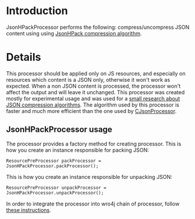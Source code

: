 # Introduction #
JsonHPackProcessor performs the following: compress/uncompress JSON content using using [JsonHPack compression algorithm](https://github.com/WebReflection/json.hpack).

# Details #
This processor should be applied only on JS resources, and especially on resources which content is a JSON only, otherwise it won't work as expected. When a non JSON content is processed, the processor won't affect the output and will leave it unchanged. This processor was created mostly for experimental usage and was used for a [small research about JSON compression algorithms](http://www.dzone.com/links/json_compression_algorithms.html). The algorithm used by this processor is faster and much more efficient than the one used by [CJsonProcessor](CJsonProcessor.md).

## JsonHPackProcessor usage ##
The processor provides a factory method for creating processor.
This is how you create an instance responsible for packing JSON:
```
ResourcePreProcessor packProcessor = JsonHPackProcessor.packProcessor();
```
This is how you create an instance responsible for unpacking JSON:
```
ResourcePreProcessor unpackProcessor = JsonHPackProcessor.unpackProcessor();
```
In order to integrate the processor into wro4j chain of processor, follow [these instructions](ProcessorsManagement.md).